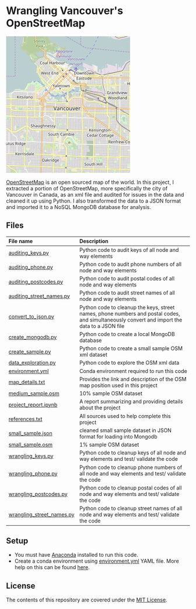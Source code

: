 # Wrangling Vancouver's OpenStreetMap

![](proj_img.jpeg)

[OpenStreetMap](https://www.openstreetmap.org/#map=12/49.2576/-123.1241) is an open sourced map of the world. In this project, I extracted a portion of OpenStreetMap, more specifically the city of Vancouver in Canada, as an xml file and audited for issues in the data and cleaned it up using Python.  I also transformed the data to a JSON format and imported it to a NoSQL MongoDB database for analysis.

## Files

| File name | Description |
| :--- | :--- |
| [auditing_keys.py](auditing_keys.py) | Python code to audit keys of all node and way elements |
| [auditing_phone.py](auditing_phone.py) | Python code to audit phone numbers of all node and way elements |
| [auditing_postcodes.py](auditing_postcodes.py) | Python code to audit postal codes of all node and way elements |
| [auditing_street_names.py](auditing_street_names.py) | Python code to audit street names of all node and way elements |
| [convert_to_json.py](convert_to_json.py) | Python code to cleanup the keys, street names, phone numbers and postal codes, and simultaneously convert and import the data to a JSON file |
| [create_mongodb.py](create_mongodb.py) | Python code to create a local MongoDB database |
| [create_sample.py](create_sample.py) | Python code to create a small sample OSM xml dataset |
| [data_exploration.py](data_exploration.py) | Python code to explore the OSM xml data |
| [environment.yml](environment.yml) | Conda environment required to run this code |
| [map_details.txt](map_details.txt) | Provides the link and description of the OSM map position used in this project |
| [medium_sample.osm](medium_sample.osm) | 10% sample OSM dataset |
| [project_report.ipynb](project_report.ipynb) | A report summarizing and providing details about the project |
| [references.txt](references.txt) | All sources used to help complete this project |
| [small_sample.json](small_sample.json) | cleaned small sample dataset in JSON format for loading into Mongodb |
| [small_sample.osm](small_sample.osm) | 1% sample OSM dataset |
| [wrangling_keys.py](wrangling_keys.py) | Python code to cleanup keys of all node and way elements and test/ validate the code |
| [wrangling_phone.py](wrangling_phone.py) | Python code to cleanup phone numbers of all node and way elements and test/ validate the code |
| [wrangling_postcodes.py](wrangling_postcodes.py) | Python code to cleanup postal codes of all node and way elements and test/ validate the code |
| [wrangling_street_names.py](wrangling_street_names.py) | Python code to cleanup street names of all node and way elements and test/ validate the code |

## Setup

- You must have [Anaconda](https://www.continuum.io/downloads) installed to run this code.
- Create a conda environment using [environment.yml](environment.yml) YAML file. More help on this can be found [here](https://conda.io/docs/using/envs.html#use-environment-from-file).

## License

The contents of this repository are covered under the [MIT License](LICENSE).
